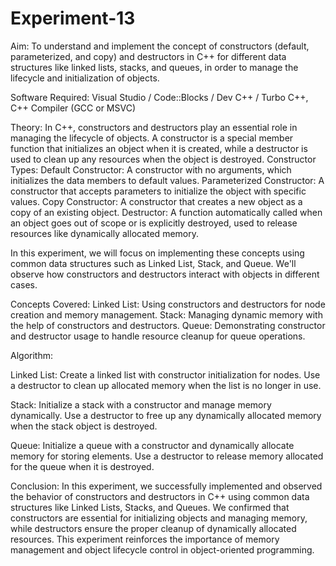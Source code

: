 # Experiment-13

Aim: To understand and implement the concept of constructors (default, parameterized, and copy) and destructors in C++ for different data structures like linked lists, stacks, and queues, in order to manage the lifecycle and initialization of objects.

Software Required: Visual Studio / Code::Blocks / Dev C++ / Turbo C++, C++ Compiler (GCC or MSVC)

Theory: In C++, constructors and destructors play an essential role in managing the lifecycle of objects. A constructor is a special member function that initializes an object when it is created, while a destructor is used to clean up any resources when the object is destroyed.
Constructor Types:
Default Constructor: A constructor with no arguments, which initializes the data members to default values.
Parameterized Constructor: A constructor that accepts parameters to initialize the object with specific values.
Copy Constructor: A constructor that creates a new object as a copy of an existing object.
Destructor: A function automatically called when an object goes out of scope or is explicitly destroyed, used to release resources like dynamically allocated memory.

In this experiment, we will focus on implementing these concepts using common data structures such as Linked List, Stack, and Queue. We'll observe how constructors and destructors interact with objects in different cases.

Concepts Covered:
Linked List: Using constructors and destructors for node creation and memory management.
Stack: Managing dynamic memory with the help of constructors and destructors.
Queue: Demonstrating constructor and destructor usage to handle resource cleanup for queue operations.

Algorithm:

Linked List:
Create a linked list with constructor initialization for nodes.
Use a destructor to clean up allocated memory when the list is no longer in use.

Stack:
Initialize a stack with a constructor and manage memory dynamically.
Use a destructor to free up any dynamically allocated memory when the stack object is destroyed.

Queue:
Initialize a queue with a constructor and dynamically allocate memory for storing elements.
Use a destructor to release memory allocated for the queue when it is destroyed.

Conclusion: In this experiment, we successfully implemented and observed the behavior of constructors and destructors in C++ using common data structures like Linked Lists, Stacks, and Queues. We confirmed that constructors are essential for initializing objects and managing memory, while destructors ensure the proper cleanup of dynamically allocated resources. This experiment reinforces the importance of memory management and object lifecycle control in object-oriented programming.


